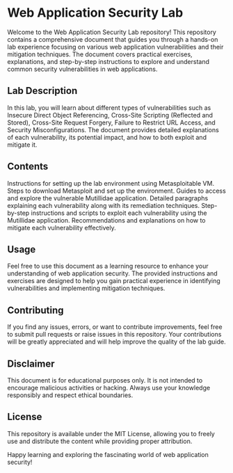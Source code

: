 <h1>Web Application Security Lab</h1>
Welcome to the Web Application Security Lab repository! This repository contains a comprehensive document that guides you through a hands-on lab experience focusing on various web application vulnerabilities and their mitigation techniques. The document covers practical exercises, explanations, and step-by-step instructions to explore and understand common security vulnerabilities in web applications.

<h2>Lab Description</h2>
In this lab, you will learn about different types of vulnerabilities such as Insecure Direct Object Referencing, Cross-Site Scripting (Reflected and Stored), Cross-Site Request Forgery, Failure to Restrict URL Access, and Security Misconfigurations. The document provides detailed explanations of each vulnerability, its potential impact, and how to both exploit and mitigate it.

<h2>Contents</h2>
Instructions for setting up the lab environment using Metasploitable VM.
Steps to download Metasploit and set up the environment.
Guides to access and explore the vulnerable Mutillidae application.
Detailed paragraphs explaining each vulnerability along with its remediation techniques.
Step-by-step instructions and scripts to exploit each vulnerability using the Mutillidae application.
Recommendations and explanations on how to mitigate each vulnerability effectively.

<h2>Usage</h2>
Feel free to use this document as a learning resource to enhance your understanding of web application security. The provided instructions and exercises are designed to help you gain practical experience in identifying vulnerabilities and implementing mitigation techniques.

<h2>Contributing</h2>
If you find any issues, errors, or want to contribute improvements, feel free to submit pull requests or raise issues in this repository. Your contributions will be greatly appreciated and will help improve the quality of the lab guide.

<h2>Disclaimer</h2>
This document is for educational purposes only. It is not intended to encourage malicious activities or hacking. Always use your knowledge responsibly and respect ethical boundaries.

<h2>License</h2>
This repository is available under the MIT License, allowing you to freely use and distribute the content while providing proper attribution.

Happy learning and exploring the fascinating world of web application security!
